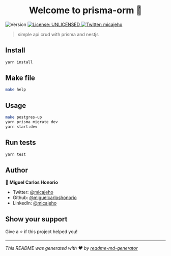 <h1 align="center">Welcome to prisma-orm 👋</h1>
<p>
  <img alt="Version" src="https://img.shields.io/badge/version-0.0.1-blue.svg?cacheSeconds=2592000" />
  <a href="#" target="_blank">
    <img alt="License: UNLICENSED" src="https://img.shields.io/badge/License-UNLICENSED-yellow.svg" />
  </a>
  <a href="https://twitter.com/micajeho" target="_blank">
    <img alt="Twitter: micajeho" src="https://img.shields.io/twitter/follow/micajeho.svg?style=social" />
  </a>
</p>

> simple api crud with prisma and nestjs

## Install

```sh
yarn install
```

## Make file

```sh
make help
```

## Usage

```sh
make postgres-up
yarn prisma migrate dev
yarn start:dev
```

## Run tests

```sh
yarn test
```

## Author

👤 **Miguel Carlos Honorio**

* Twitter: [@micajeho](https://twitter.com/micajeho)
* Github: [@miguelcarloshonorio](https://github.com/miguelcarloshonorio)
* LinkedIn: [@micajeho](https://linkedin.com/in/micajeho)

## Show your support

Give a ⭐️ if this project helped you!

***
_This README was generated with ❤️ by [readme-md-generator](https://github.com/kefranabg/readme-md-generator)_